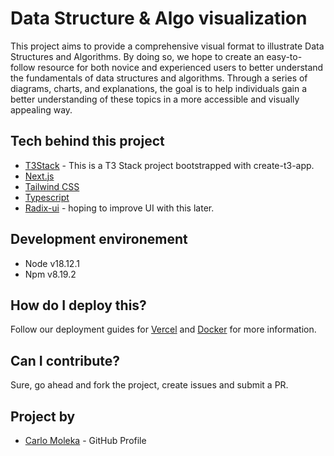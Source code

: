 # Data Structure & Algo visualization

This project aims to provide a comprehensive visual format to illustrate Data Structures and Algorithms. By doing so, we hope to create an easy-to-follow resource for both novice and experienced users to better understand the fundamentals of data structures and algorithms. Through a series of diagrams, charts, and explanations, the goal is to help individuals gain a better understanding of these topics in a more accessible and visually appealing way.

## Tech behind this project

- [T3Stack](https://create.t3.gg/) - This is a T3 Stack project bootstrapped with create-t3-app.
- [Next.js](https://nextjs.org)
- [Tailwind CSS](https://tailwindcss.com)
- [Typescript](https://www.typescriptlang.org)
- [Radix-ui](https://www.radix-ui.com) - hoping to improve UI with this later.

## Development environement

- Node v18.12.1
- Npm v8.19.2

## How do I deploy this?

Follow our deployment guides for [Vercel](https://create.t3.gg/en/deployment/vercel) and [Docker](https://create.t3.gg/en/deployment/docker) for more information.

## Can I contribute?

Sure, go ahead and fork the project, create issues and submit a PR.

## Project by

- [Carlo Moleka](https://github.com/cmoleka) - GitHub Profile

